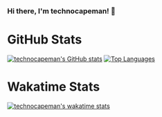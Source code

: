 ### Hi there, I'm technocapeman! 👋

# GitHub Stats
[![technocapeman's GitHub stats](https://github-readme-stats.vercel.app/api?username=technocapeman&show_icons=true&theme=gotham)](https://github.com/anuraghazra/github-readme-stats)
[![Top Languages](https://github-readme-stats.vercel.app/api/top-langs/?username=technocapeman&layout=compact&theme=gotham)](https://github.com/anuraghazra/github-readme-stats)

# Wakatime Stats
[![technocapeman's wakatime stats](https://github-readme-stats.vercel.app/api/wakatime?username=technocapeman&layout=compact&theme=gotham)](https://github.com/anuraghazra/github-readme-stats)
<!--
**technocapeman/technocapeman** is a ✨ _special_ ✨ repository because its `README.md` (this file) appears on your GitHub profile.

Here are some ideas to get you started:

- 🔭 I’m currently working on ...
- 🌱 I’m currently learning ...
- 👯 I’m looking to collaborate on ...
- 🤔 I’m looking for help with ...
- 💬 Ask me about ...
- 📫 How to reach me: ...
- 😄 Pronouns: ...
- ⚡ Fun fact: ...
-->
